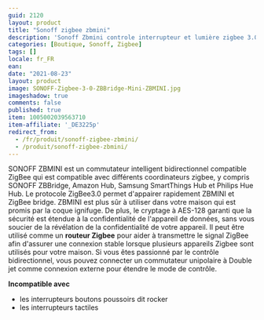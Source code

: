 ```yaml
---
guid: 2120
layout: product
title: "Sonoff zigbee zbmini"
description: 'Sonoff Zbmini controle interrupteur et lumière zigbee 3.0'
categories: [Boutique, Sonoff, Zigbee]
tags: []
locale: fr_FR
ean:
date: "2021-08-23"
layout: product
image: SONOFF-Zigbee-3-0-ZBBridge-Mini-ZBMINI.jpg
imageshadow: true
comments: false
published: true
item: 1005002039563710
item-affiliate: '_DE3225p'
redirect_from: 
  - /fr/produit/sonoff-zigbee-zbmini/
  - /produit/sonoff-zigbee-zbmini/
---
```


SONOFF ZBMINI est un commutateur intelligent bidirectionnel compatible ZigBee qui est compatible avec différents coordinateurs zigbee, y compris SONOFF ZBBridge, Amazon Hub, Samsung SmartThings Hub et Philips Hue Hub. Le protocole ZigBee3.0 permet d'appairer rapidement ZBMINI et ZigBee bridge. ZBMINI est plus sûr à utiliser dans votre maison qui est promis par la coque ignifuge. De plus, le cryptage à AES-128 garanti que la sécurité est étendue à la confidentialité de l'appareil de données, sans vous soucier de la révélation de la confidentialité de votre appareil. Il peut être utilisé comme un **routeur Zigbee** pour aider à transmettre le signal ZigBee afin d'assurer une connexion stable lorsque plusieurs appareils Zigbee sont utilisés pour votre maison. Si vous êtes passionné par le contrôle bidirectionnel, vous pouvez connecter un commutateur unipolaire à Double jet comme connexion externe pour étendre le mode de contrôle.

**Incompatible avec**

- les interrupteurs boutons poussoirs dit rocker
- les interrupteurs tactiles
